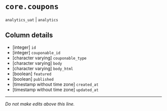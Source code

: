 # `core.coupons`
`analytics_uat` | `analytics`

## Column details
* [integer]   `id`
* [integer]   `couponable_id`
* [character varying] `couponable_type`
* [character varying] `body`
* [character varying] `body_html`
* [boolean]   `featured`
* [boolean]   `published`
* [timestamp without time zone] `created_at`
* [timestamp without time zone] `updated_at`

-------------------------------------------------------------------------------
*Do not make edits above this line.*
